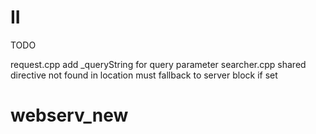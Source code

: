 # II

TODO

request.cpp     add _queryString for query parameter
searcher.cpp    shared directive not found in location must fallback to server block if set

# webserv_new
